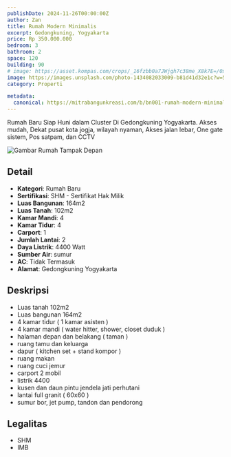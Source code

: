 ```yaml
---
publishDate: 2024-11-26T00:00:00Z
author: Zan
title: Rumah Modern Minimalis
excerpt: Gedongkuning, Yogyakarta
price: Rp 350.000.000
bedroom: 3
bathroom: 2
space: 120
building: 90
# image: https://asset.kompas.com/crops/_16fzbb0a7JWjgh7c38me_X8k7E=/0x0:780x520/1200x800/data/photo/2023/08/21/64e2ec07a40f4.jpg
image: https://images.unsplash.com/photo-1434082033009-b81d41d32e1c?w=500&auto=format&fit=crop&q=60&ixlib=rb-4.0.3&ixid=M3wxMjA3fDB8MHxzZWFyY2h8NzV8fHNpbXBsZSUyMG1vZGVybiUyMGhvdXNlfGVufDB8fDB8fHww
category: Properti

metadata:
  canonical: https://mitrabangunkreasi.com/b/bn001-rumah-modern-minimalis
---
```


Rumah Baru Siap Huni dalam Cluster Di Gedongkuning Yogyakarta. Akses mudah, Dekat pusat kota jogja, wilayah nyaman, Akses jalan lebar, One gate sistem, Pos satpam, dan CCTV

![Gambar Rumah Tampak Depan](~/assets/products/b/bn001.jpeg)

## Detail

- **Kategori**: Rumah Baru
- **Sertifikasi**: SHM - Sertifikat Hak Milik
- **Luas Bangunan**: 164m2
- **Luas Tanah**: 102m2
- **Kamar Mandi**: 4
- **Kamar Tidur**: 4
- **Carport**: 1
- **Jumlah Lantai**: 2
- **Daya Listrik**: 4400 Watt
- **Sumber Air**: sumur
- **AC**: Tidak Termasuk
- **Alamat**: Gedongkuning Yogyakarta

## Deskripsi

- Luas tanah 102m2
- Luas bangunan 164m2
- 4 kamar tidur ( 1 kamar asisten )
- 4 kamar mandi ( water hitter, shower, closet duduk )
- halaman depan dan belakang ( taman )
- ruang tamu dan keluarga
- dapur ( kitchen set + stand kompor )
- ruang makan
- ruang cuci jemur
- carport 2 mobil
- listrik 4400
- kusen dan daun pintu jendela jati perhutani
- lantai full granit ( 60x60 )
- sumur bor, jet pump, tandon dan pendorong

## Legalitas
- SHM
- IMB